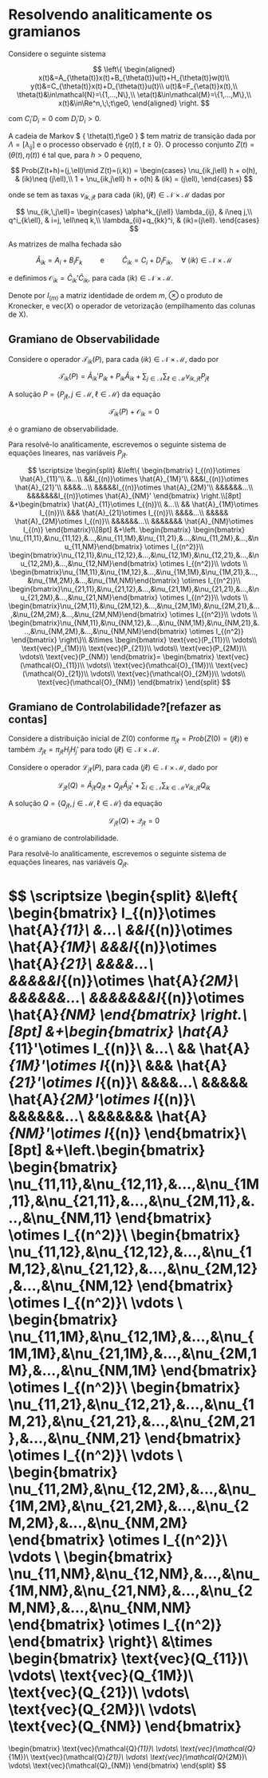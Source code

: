 <script>MathJax = {tex: {inlineMath: [['$', '$']]}, svg: {fontCache: 'global'}};</script>
<script type="text/javascript" id="MathJax-script" async src="https://cdn.jsdelivr.net/npm/mathjax@3/es5/tex-svg.js"> </script>

# Resolvendo analiticamente os gramianos

Considere o seguinte sistema

$$
\left\{
\begin{aligned}
x(t)&=A_{\theta(t)}x(t)+B_{\theta(t)}u(t)+H_{\theta(t)}w(t)\\
y(t)&=C_{\theta(t)}x(t)+D_{\theta(t)}u(t)\\
u(t)&=F_{\eta(t)}x(t),\\
\theta(t)&\in\mathcal{N}=\{1,...,N\},\\
\eta(t)&\in\mathcal{M}=\{1,...,M\},\\
x(t)&\in\Re^n,\;\;t\ge0,
\end{aligned}
\right.
$$

com $C_i'D_i=0$ com $D_i'D_i>0$.

A cadeia de Markov $ \{ \theta(t),t\ge0 \} $ tem matriz de transição dada por $\Lambda=[\lambda_{ij}]$ e o processo observado é $\{\eta(t),t\ge0 \}$. O processo conjunto $Z(t)=(\theta(t),\eta(t))$ é tal que, para $h>0$ pequeno,

$$
Prob(Z(t+h)=(j,\ell)\mid Z(t)=(i,k)) =
\begin{cases}
\nu_{ik,j\ell} h + o(h), & (ik)\neq (j\ell),\\
1 + \nu_{ik,j\ell} h + o(h) & (ik) = (j\ell),
\end{cases}
$$

onde se tem as taxas $\nu_{ik,j\ell}$ para cada $(ik),(j\ell)\in\mathcal{N}\times \mathcal{M}$ dadas por

$$
\nu_{ik,\,j\ell}=
\begin{cases}
\alpha^k_{j\ell} \lambda_{ij}, & i\neq j,\\
q^i_{k\ell}, & i=j, \ell\neq k,\\
\lambda_{ii}+q_{kk}^i, & (ik)=(j\ell).
\end{cases}
$$

As matrizes de malha fechada são

$$\hat{A}_{ik}=A_i+B_iF_k\qquad\mbox{ e }\qquad\hat{C}_{ik}=C_i+D_iF_{ik},\quad \forall\; (ik)\in\mathcal{N}\times\mathcal{M}$$

e definimos $\mathcal{O}_{ik}=\hat{C}_{ik}'\hat{C}_{ik}$, para cada $(ik)\in\mathcal{N}\times\mathcal{M}$.

Denote por $I_{(m)}$ a matriz identidade de ordem $m$, $\otimes$ o produto de Kronecker, e $\text{vec}(X)$ o operador de vetorização (empilhamento das colunas de X).

## Gramiano de Observabilidade

Considere o operador $\mathcal{T}_{ik}(P)$, para cada $(ik)\in\mathcal{N}\times\mathcal{M}$, dado por

$$
\mathcal{T}_{ik}(P) = \hat{A}_{ik}'P_{ik} + P_{ik}\hat{A}_{ik} +
\sum_{j\in\mathcal{N}} \sum_{\ell\in\mathcal{M}} \nu_{ik,j\ell} P_{j\ell}
$$

A solução $P=\{P_{j\ell},j\in\mathcal{M},\ell\in\mathcal{M}\}$ da equação

$$
\mathcal{T}_{ik}(P) + \mathcal{O}_{ik} = 0
$$

é o gramiano de observabilidade.

Para resolvê-lo analiticamente, escrevemos o seguinte sistema de equações lineares, nas variáveis $P_{j\ell}$.

$$
\scriptsize
\begin{split}
&\left\{
  \begin{bmatrix}
  I_{(n)}\otimes \hat{A}_{11}'\\
  &...\\
  &&I_{(n)}\otimes \hat{A}_{1M}'\\
  &&&I_{(n)}\otimes \hat{A}_{21}'\\
  &&&&...\\
  &&&&&I_{(n)}\otimes \hat{A}_{2M}'\\
  &&&&&&...\\
  &&&&&&&I_{(n)}\otimes \hat{A}_{NM}'
  \end{bmatrix}
\right.\\[8pt]
&+\begin{bmatrix}
\hat{A}_{11}\otimes I_{(n)}\\
  &...\\
  && \hat{A}_{1M}\otimes I_{(n)}\\
  &&& \hat{A}_{21}\otimes I_{(n)}\\
  &&&&...\\
  &&&&& \hat{A}_{2M}\otimes I_{(n)}\\
  &&&&&&...\\
  &&&&&&& \hat{A}_{NM}\otimes I_{(n)}
\end{bmatrix}\\[8pt]
&+\left.
  \begin{bmatrix}
\begin{bmatrix}
\nu_{11,11},&\nu_{11,12},&...,&\nu_{11,1M},&\nu_{11,21},&...,&\nu_{11,2M},&...,&\nu_{11,NM}\end{bmatrix}
\otimes I_{(n^2)}\\
\begin{bmatrix}\nu_{12,11},&\nu_{12,12},&...,&\nu_{12,1M},&\nu_{12,21},&...,&\nu_{12,2M},&...,&\nu_{12,NM}\end{bmatrix}
\otimes I_{(n^2)}\\
\vdots \\
\begin{bmatrix}\nu_{1M,11},&\nu_{1M,12},&...,&\nu_{1M,1M},&\nu_{1M,21},&...,&\nu_{1M,2M},&...,&\nu_{1M,NM}\end{bmatrix}
\otimes I_{(n^2)}\\
\begin{bmatrix}\nu_{21,11},&\nu_{21,12},&...,&\nu_{21,1M},&\nu_{21,21},&...,&\nu_{21,2M},&...,&\nu_{21,NM}\end{bmatrix}
\otimes I_{(n^2)}\\
\vdots \\
\begin{bmatrix}\nu_{2M,11},&\nu_{2M,12},&...,&\nu_{2M,1M},&\nu_{2M,21},&...,&\nu_{2M,2M},&...,&\nu_{2M,NM}\end{bmatrix}
\otimes I_{(n^2)}\\
\vdots \\
\begin{bmatrix}\nu_{NM,11},&\nu_{NM,12},&...,&\nu_{NM,1M},&\nu_{NM,21},&...,&\nu_{NM,2M},&...,&\nu_{NM,NM}\end{bmatrix}
\otimes I_{(n^2)}
\end{bmatrix}
\right\}\\
&\times
\begin{bmatrix}
\text{vec}(P_{11})\\
\vdots\\
\text{vec}(P_{1M})\\
\text{vec}(P_{21})\\
\vdots\\
\text{vec}(P_{2M})\\
\vdots\\
\text{vec}(P_{NM})
\end{bmatrix}=
\begin{bmatrix}
\text{vec}(\mathcal{O}_{11})\\
\vdots\\
\text{vec}(\mathcal{O}_{1M})\\
\text{vec}(\mathcal{O}_{21})\\
\vdots\\
\text{vec}(\mathcal{O}_{2M})\\
\vdots\\
\text{vec}(\mathcal{O}_{NM})
\end{bmatrix}
\end{split}
$$

## Gramiano de Controlabilidade?[refazer as contas]

Considere a distribuição inicial de $Z(0)$ conforme $\pi_{j\ell}=Prob(Z(0)=(j\ell))$ e também $\mathcal{Q}_{j\ell}=\pi_{j\ell}H_jH_j'$ para todo $(j\ell)\in\mathcal{N}\times\mathcal{M}$.

Considere o operador $\mathcal{L}_{j\ell}(P)$, para cada $(j\ell)\in\mathcal{N}\times\mathcal{M}$, dado por

$$
\mathcal{L}_{j\ell}(Q) = \hat{A}_{j\ell}Q_{j\ell} + Q_{j\ell}\hat{A}_{j\ell}' +
\sum_{i\in\mathcal{N}} \sum_{k\in\mathcal{M}} \nu_{ik,j\ell} Q_{ik}
$$

A solução $Q=\{Q_{j\ell},j\in\mathcal{M},\ell\in\mathcal{M}\}$ da equação

$$
\mathcal{L}_{j\ell}(Q) + \mathcal{Q}_{j\ell} = 0
$$

é o gramiano de controlabilidade.

Para resolvê-lo analiticamente, escrevemos o seguinte sistema de equações lineares, nas variáveis $Q_{j\ell}$.

$$
\scriptsize
\begin{split}
  &\left\{
    \begin{bmatrix}
      I_{(n)}\otimes \hat{A}_{11}\\
      &...\\
      &&I_{(n)}\otimes \hat{A}_{1M}\\
      &&&I_{(n)}\otimes \hat{A}_{21}\\
      &&&&...\\
      &&&&&I_{(n)}\otimes \hat{A}_{2M}\\
      &&&&&&...\\
      &&&&&&&I_{(n)}\otimes \hat{A}_{NM}
    \end{bmatrix}
  \right.\\[8pt]
  &+\begin{bmatrix}
    \hat{A}_{11}'\otimes I_{(n)}\\
      &...\\
      && \hat{A}_{1M}'\otimes I_{(n)}\\
      &&& \hat{A}_{21}'\otimes I_{(n)}\\
      &&&&...\\
      &&&&& \hat{A}_{2M}'\otimes I_{(n)}\\
      &&&&&&...\\
      &&&&&&& \hat{A}_{NM}'\otimes I_{(n)}
  \end{bmatrix}\\[8pt]
  &+\left.\begin{bmatrix}
      \begin{bmatrix}
        \nu_{11,11},&\nu_{12,11},&...,&\nu_{1M,11},&\nu_{21,11},&...,&\nu_{2M,11},&...,&\nu_{NM,11}
      \end{bmatrix}
      \otimes I_{(n^2)}\\
      \begin{bmatrix}
        \nu_{11,12},&\nu_{12,12},&...,&\nu_{1M,12},&\nu_{21,12},&...,&\nu_{2M,12},&...,&\nu_{NM,12}
      \end{bmatrix}
      \otimes I_{(n^2)}\\
      \vdots \\
      \begin{bmatrix}
         \nu_{11,1M},&\nu_{12,1M},&...,&\nu_{1M,1M},&\nu_{21,1M},&...,&\nu_{2M,1M},&...,&\nu_{NM,1M}
      \end{bmatrix}
      \otimes I_{(n^2)}\\
      \begin{bmatrix}
          \nu_{11,21},&\nu_{12,21},&...,&\nu_{1M,21},&\nu_{21,21},&...,&\nu_{2M,21},&...,&\nu_{NM,21}
      \end{bmatrix}
      \otimes I_{(n^2)}\\
      \vdots \\
      \begin{bmatrix}
          \nu_{11,2M},&\nu_{12,2M},&...,&\nu_{1M,2M},&\nu_{21,2M},&...,&\nu_{2M,2M},&...,&\nu_{NM,2M}
      \end{bmatrix}
      \otimes I_{(n^2)}\\
      \vdots \\
      \begin{bmatrix}
          \nu_{11,NM},&\nu_{12,NM},&...,&\nu_{1M,NM},&\nu_{21,NM},&...,&\nu_{2M,NM},&...,&\nu_{NM,NM}
      \end{bmatrix}
      \otimes I_{(n^2)}
    \end{bmatrix}
  \right\}\\
  &\times
  \begin{bmatrix}
      \text{vec}(Q_{11})\\
      \vdots\\
      \text{vec}(Q_{1M})\\
      \text{vec}(Q_{21})\\
      \vdots\\
      \text{vec}(Q_{2M})\\
      \vdots\\
      \text{vec}(Q_{NM})
  \end{bmatrix}
  =
  \begin{bmatrix}
      \text{vec}(\mathcal{Q}_{11})\\
      \vdots\\
      \text{vec}(\mathcal{Q}_{1M})\\
      \text{vec}(\mathcal{Q}_{21})\\
      \vdots\\
      \text{vec}(\mathcal{Q}_{2M})\\
      \vdots\\
      \text{vec}(\mathcal{Q}_{NM})
  \end{bmatrix}
\end{split}
$$
